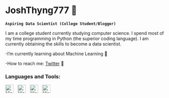 # JoshThyng777 🎰

**`Aspiring Data Scientist (College Student/Blogger)`**

I am a college student currently studying computer science. I spend most of my time programming in Python (the superior coding language). I am currently obtaining the skills to become a data scientist.

-I’m currently learning about Machine Learning 🤖

-How to reach me: [Twitter](https://twitter.com/joshthyng777) 🐤

### Languages and Tools:

<img align="left" alt="Visual Studio Code" width="26px" src="https://cdn.jsdelivr.net/gh/devicons/devicon/icons/vscode/vscode-original.svg" style="padding-right:10px;" />
<img align="left" alt="Visual Studio Code" width="26px" src="https://cdn.jsdelivr.net/gh/devicons/devicon/icons/python/python-original.svg" style="padding-right:10px;" />
<img align="left" alt="Visual Studio Code" width="26px" src="https://cdn.jsdelivr.net/gh/devicons/devicon/icons/postgresql/postgresql-original.svg" style="padding-right:10px;" />

<img align="left" alt="Visual Studio Code" width="26px" src="https://cdn.jsdelivr.net/gh/devicons/devicon/icons/pandas/pandas-original.svg" style="padding-right:10px;" />

